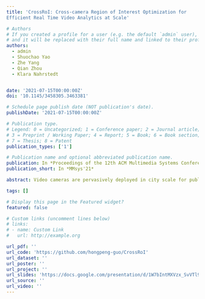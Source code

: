 ```yaml
---
title: 'CrossRoI: Cross-camera Region of Interest Optimization for
Efficient Real Time Video Analytics at Scale'

# Authors
# If you created a profile for a user (e.g. the default `admin` user), write the username (folder name) here
# and it will be replaced with their full name and linked to their profile.
authors:
  - admin
  - Shuochao Yao
  - Zhe Yang
  - Qian Zhou
  - Klara Nahrstedt


date: '2021-07-15T00:00:00Z'
doi: '10.1145/3458305.3463381'

# Schedule page publish date (NOT publication's date).
publishDate: '2021-07-15T00:00:00Z'

# Publication type.
# Legend: 0 = Uncategorized; 1 = Conference paper; 2 = Journal article;
# 3 = Preprint / Working Paper; 4 = Report; 5 = Book; 6 = Book section;
# 7 = Thesis; 8 = Patent
publication_types: ['1']

# Publication name and optional abbreviated publication name.
publication: In *Proceedings of the 12th ACM Multimedia Systems Conference*
publication_short: In *MMsys'21*

abstract: Video cameras are pervasively deployed in city scale for public good or community safety (i.e. traffic monitoring or suspected person tracking). However, analyzing large scale video feeds in real time is data intensive and poses severe challenges to today's network and computation systems. We present CrossRoI, a resource-efficient system that enables real time video analytics at scale via harnessing the videos content associations and redundancy across a fleet of cameras. CrossRoI exploits the intrinsic physical correlations of cross-camera viewing fields to drastically reduce the communication and computation costs. CrossRoI removes the repentant appearances of same objects in multiple cameras without harming comprehensive coverage of the scene. CrossRoI operates in two phases - an offline phase to establish cross-camera correlations, and an efficient online phase for real time video inference. Experiments on real-world video feeds show that CrossRoI achieves 42% ~ 65% reduction for network overhead and 25% ~ 34% reduction for response delay in real time video analytics applications with more than 99% query accuracy, when compared to baseline methods. If integrated with SotA frame filtering systems, the performance gains of CrossRoI reaches 50% ~ 80% (network overhead) and 33% ~ 61% (end-to-end delay).

tags: []

# Display this page in the Featured widget?
featured: false

# Custom links (uncomment lines below)
# links:
# - name: Custom Link
#   url: http://example.org

url_pdf: ''
url_code: 'https://github.com/hongpeng-guo/CrossRoI'
url_dataset: ''
url_poster: ''
url_project: ''
url_slides: 'https://docs.google.com/presentation/d/1W7bIntMXVzx_SvVTl93GCUPCc08b7lZccL72F8nWFoQ/edit#slide=id.p'
url_source: ''
url_video: ''
---
```


<!-- {{% callout note %}}
Click the _Cite_ button above to demo the feature to enable visitors to import publication metadata into their reference management software.
{{% /callout %}}

{{% callout note %}}
Create your slides in Markdown - click the _Slides_ button to check out the example.
{{% /callout %}}

Supplementary notes can be added here, including [code, math, and images](https://wowchemy.com/docs/writing-markdown-latex/). -->
